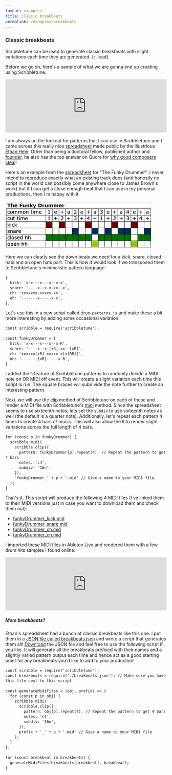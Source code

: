```yaml
---
layout: examples
title: Classic breakbeats
permalink: /examples/breakbeats
---
```


### Classic breakbeats

Scribbletune can be used to generate classic breakbeats with slight variations each time they are generated.
{: .lead}

Before we go on, here's a sample of what we are gonna end up creating using Scribbletune.

<iframe width="100%" height="166" scrolling="no" frameborder="no" allow="autoplay" src="https://w.soundcloud.com/player/?url=https%3A//api.soundcloud.com/tracks/653692301&color=%23080404&auto_play=false&hide_related=false&show_comments=true&show_user=true&show_reposts=false&show_teaser=true"></iframe>

I am always on the lookout for patterns that I can use in Scribbletune and I came across this really nice [spreadsheet](https://docs.google.com/spreadsheets/d/19_3BxUMy3uy1Gb0V8Wc-TcG7q16Amfn6e8QVw4-HuD0/edit#gid=0) made public by the illustrious [Ethan Hein](http://www.ethanhein.com/wp/). Other than being a doctoral fellow, published author and [founder](https://musedlab.org/), he also has the top answer on Quora for [why good composers steal](https://www.quora.com/Why-do-good-composers-steal-and-what-did-Stravinsky-mean-by-this)!

Here's an example from the [spreadsheet](https://docs.google.com/spreadsheets/d/19_3BxUMy3uy1Gb0V8Wc-TcG7q16Amfn6e8QVw4-HuD0/edit#gid=0) for "The Funky Drummer". I never intend to reproduce exactly what an existing track does (and honestly no script in the world can possibly come anywhere close to James Brown's work) but if I can get a close enough beat that I can use in my personal productions, then I m happy with it.

![The Funky Drummer](/images/funky-drummer.png)

Here we can clearly see the down beats we need for a kick, snare, closed hats and an open hats part. This is how it would look if we transposed them to Scribbletune's minimalistic pattern language:

```
{
  kick: 'x-x---x---x--x-x',
  snare: '----x--x-x-xx--x',
  ch: 'xxxxxxx-xxxxx-xx',
  oh: '-------x-----x-x',
};
```

Let's use this in a new script called `drum-patterns.js` and make these a bit more interesting by adding some occasional variation.

```
const scribble = require('scribbletune');

const funkyDrummer = {
  kick: 'x-x---x---x--x-R',
  snare: '----x--x-[xR]-xx--[xR]',
  ch: 'xxxxxx[xR]-xxxxx-x[x[RR]]',
  oh: '-------[xR]-----x-R',
}
```

I added the `R` feature of Scribbletune patterns to randomly decide a MIDI note on OR MIDI off event. This will create a slight variation each time this script is run. The square braces will subdivide the note further to create an interesting pattern.

Next, we will use the [clip](/documentation/core/clip) method of Scribbletune on each of these and render a MIDI file with Scribbletune's [midi](/documentation/core/midi) method. Since the spreadsheet seems to use sixteenth notes, lets set the `subdiv` to use sixteenth notes as well (the default is a quarter note). Additionally, let's repeat each pattern 4 times to create 4 bars of music. This will also allow the `R` to render slight variations across the full length of 4 bars.

```
for (const p in funkyDrummer) {
  scribble.midi(
    scribble.clip({
      pattern: funkyDrummer[p].repeat(4), // Repeat the pattern to get 4 bars
      notes: 'c4',
      subdiv: '16n',
    }),
    'funkyDrummer_' + p + '.mid' // Give a name to your MIDI file
  );
}
```

That's it. This script will produce the following 4 MIDI files (I ve linked them to their MIDI versions just in case you want to download them and check them out):

- [funkyDrummer_kick.mid](/sounds/midi/funkyDrummer_kick.mid)
- [funkyDrummer_snare.mid](/sounds/midi/funkyDrummer_snare.mid)
- [funkyDrummer_ch.mid](/sounds/midi/funkyDrummer_ch.mid)
- [funkyDrummer_oh.mid](/sounds/midi/funkyDrummer_oh.mid)

I imported these MIDI files in Ableton Live and rendered them with a few drum hits samples I found online:

<iframe width="100%" height="166" scrolling="no" frameborder="no" allow="autoplay" src="https://w.soundcloud.com/player/?url=https%3A//api.soundcloud.com/tracks/653692301&color=%23080404&auto_play=false&hide_related=false&show_comments=true&show_user=true&show_reposts=false&show_teaser=true"></iframe>

<br>

##### More breakbeats?

Ethan's spreadsheet had a bunch of classic breakbeats like this one. I put them in a [JSON file called breakbeats.json](/js/breakbeats.json) and wrote a script that generates them all! [Download](/js/breakbeats.json) the JSON file and feel free to use the following script if you like. It will generate all the breakbeats prefixed with their names and a slightly varied pattern output each time and hence act as a good starting point for any breakbeats you'd like to add to your production!

```
const scribble = require('scribbletune');
const breakbeats = require('./breakbeats.json'); // Make sure you have this file next to this script

const generateMidiFiles = (obj, prefix) => {
  for (const p in obj) {
    scribble.midi(
      scribble.clip({
        pattern: obj[p].repeat(4), // Repeat the pattern to get 4 bars
        notes: 'c4',
        subdiv: '16n',
      }),
      prefix + '_' + p + '.mid' // Give a name to your MIDI file
    );
  }
};

for (const breakbeat in breakbeats) {
  generateMidiFiles(breakbeats[breakbeat], breakbeat);
}
```
